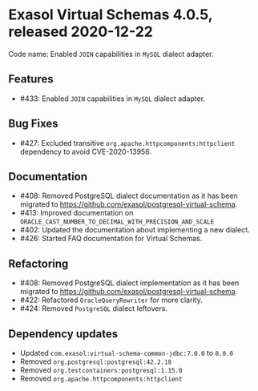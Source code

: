 # Exasol Virtual Schemas 4.0.5, released 2020-12-22

Code name: Enabled `JOIN` capabilities in `MySQL` dialect adapter.

## Features

* #433: Enabled `JOIN` capabilities in `MySQL` dialect adapter.

## Bug Fixes

* #427: Excluded transitive `org.apache.httpcomponents:httpclient` dependency to avoid CVE-2020-13956.

## Documentation

* #408: Removed PostgreSQL dialect documentation as it has been migrated to https://github.com/exasol/postgresql-virtual-schema.
* #413: Improved documentation on `ORACLE_CAST_NUMBER_TO_DECIMAL_WITH_PRECISION_AND_SCALE`
* #402: Updated the documentation about implementing a new dialect.
* #426: Started FAQ documentation for Virtual Schemas.

## Refactoring

* #408: Removed PostgreSQL dialect implementation as it has been migrated to https://github.com/exasol/postgresql-virtual-schema.
* #422: Refactored `OracleQueryRewriter` for more clarity.
* #424: Removed `PostgreSQL` dialect leftovers.

## Dependency updates

* Updated `com.exasol:virtual-schema-common-jdbc:7.0.0` to `8.0.0`
* Removed `org.postgresql:postgresql:42.2.18`
* Removed `org.testcontainers:postgresql:1.15.0`
* Removed `org.apache.httpcomponents:httpclient`